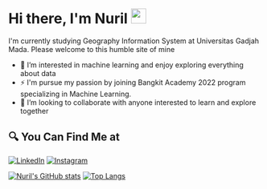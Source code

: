 #  Hi there, I'm Nuril <img src="https://github.com/TheDudeThatCode/TheDudeThatCode/blob/master/Assets/Hi.gif" width="30px">

I'm currently studying Geography Information System at Universitas Gadjah Mada. Please welcome to this humble site of mine

- 👀 I’m interested in machine learning and enjoy exploring everything about data
- ⚡ I'm pursue my passion by joining Bangkit Academy 2022 program specializing in Machine Learning.
- 🔭 I’m looking to collaborate with anyone interested to learn and explore together

## 🔍 You Can Find Me at
<p>
  <a href="https://www.linkedin.com/in/nuril-hidayati/" target="_blank"><img alt="LinkedIn" src="https://img.shields.io/badge/linkedin-%230077B5.svg?&style=for-the-badge&logo=linkedin&logoColor=white" /></a>  
  <a href="https://www.instagram.com/nurilhidayati29/" target="_blank"><img alt="Instagram" src="https://img.shields.io/badge/instagram-%23E4405F.svg?&style=for-the-badge&logo=instagram&logoColor=white" /></a>  
</p>

[![Nuril's GitHub stats](https://github-readme-stats.vercel.app/api?username=nurilhidayati&count-private=true&theme=tokyonight&line_height=20)](https://github.com/nurilhidayati/github-readme-stats)
[![Top Langs](https://github-readme-stats.vercel.app/api/top-langs/?username=nurilhidayati&layout=compact&count-private=true&theme=tokyonight&exclude_repo=Tubes-IF2220,Tubes-Logkom-2020)](https://github.com/nurilhidayati/github-readme-stats)


